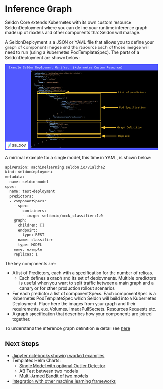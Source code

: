 # Inference Graph

Seldon Core extends Kubernetes with its own custom resource SeldonDeployment where you can define your runtime inference graph made up of models and other components that Seldon will manage.

A SeldonDeployment is a JSON or YAML file that allows you to define your graph of component images and the resourcs each of those images will need to run (using a Kubernetes PodTemplateSpec). The parts of a SeldonDeployment are shown below:

![inference-graph](./inf-graph.png)

A minimal example for a single model, this time in YAML, is shown below:
```
apiVersion: machinelearning.seldon.io/v1alpha2
kind: SeldonDeployment
metadata:
  name: seldon-model
spec:
  name: test-deployment
  predictors:
  - componentSpecs:
    - spec:
        containers:
        - image: seldonio/mock_classifier:1.0
    graph:
      children: []
      endpoint:
        type: REST
      name: classifier
      type: MODEL
    name: example
    replicas: 1
```

The key components are:

  * A list of Predictors, each with a specification for the number of relicas.
     * Each defines a graph and its set of deployments. Multiple predictors is useful when you want to split traffic between a main graph and a canary or for other production rollout scenarios.
  * For each predictor a list of componentSpecs. Each componentSpec is a Kubernetes PodTemplateSpec which Seldon will build into a Kubernetes Deployment. Place here the images from your graph and their requirements, e.g. Volumes, ImagePullSecrets, Resources Requests etc.
  * A graph specification that describes how your components are joined together.

To understand the inference graph definition in detail see [here](crd/readme.md)

## Next Steps

 * [Jupyter notebooks showing worked examples](../readme.md#quick-start)
 * Templated Helm Charts:
   * [Single Model with optional Outlier Detector](https://github.com/SeldonIO/seldon-core/tree/master/helm-charts/seldon-single-model)
   * [AB Test between two models](https://github.com/SeldonIO/seldon-core/tree/master/helm-charts/seldon-abtest)
   * [Multi-Armed Bandit of two models](https://github.com/SeldonIO/seldon-core/tree/master/helm-charts/seldon-mab)   
 * [Integration with other machine learning frameworks](../readme.md#integrations)

